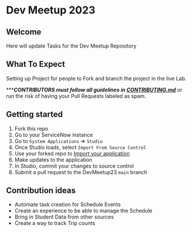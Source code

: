 # Dev Meetup 2023

## Welcome
Here will update Tasks for the Dev Meetup Repository

## What To Expect
Setting up Project for people to Fork and branch the project in the live Lab. 


******CONTRIBUTORS must follow all guidelines in [CONTRIBUTING.md](CONTRIBUTING.md)*** or run the risk of having your Pull Requests labeled as spam.<br>


## Getting started

1. Fork this repo
2. Go to your ServiceNow instance
3. Go to `System Applications` => `Studio`
4. Once Studio loads, select `Import From Source Control`
5. Use your forked repo to [Import your application](https://developer.servicenow.com/dev.do#!/learn/learning-plans/quebec/new_to_servicenow/app_store_learnv2_devenvironment_quebec_importing_an_application_from_source_control)
6. Make updates to the application
7. In Studio, commit your changes to source control
8. Submit a pull request to the DevMeetup23
 `main` branch

## Contribution ideas
- Automate task creation for Schedule Events
- Create an experience to be able to manage the Schedule
- Bring in Student Data from other sources
- Create a way to track Trip counts
